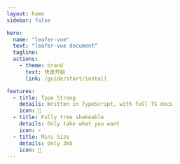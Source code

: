 ```yaml
---
layout: home
sidebar: false

hero:
  name: "leafer-vue"
  text: "leafer-vue document"
  tagline: 
  actions:
    - theme: brand
      text: 快速开始
      link: /guide/start/install

features:
  - title: Type Strong
    details: Written in TypeScript, with full TS docs
    icon: 🦾
  - title: Fully tree shakeable
    details: Only take what you want
    icon: ⚡
  - title: Mini Size
    details: Only 3kb
    icon: 🎪
---
```

